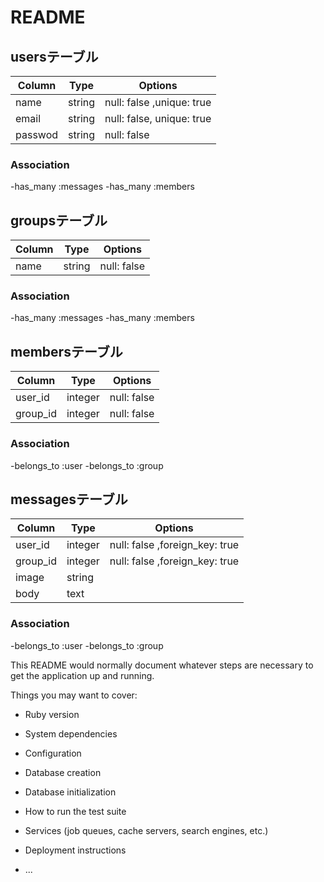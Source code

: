 # README

## usersテーブル
|Column|Type|Options|
|------|----|-------|
|name|string|null: false ,unique: true|
|email|string|null: false, unique: true|
|passwod|string|null: false|

### Association
-has_many :messages
-has_many :members

## groupsテーブル
|Column|Type|Options|
|------|----|-------|
|name|string|null: false|

### Association
-has_many :messages
-has_many :members

## membersテーブル
|Column|Type|Options|
|------|----|-------|
|user_id|integer|null: false|
|group_id|integer|null: false|

### Association
-belongs_to :user
-belongs_to :group

## messagesテーブル
|Column|Type|Options|
|------|----|-------|
|user_id|integer|null: false ,foreign_key: true|
|group_id|integer|null: false ,foreign_key: true|
|image|string||
|body|text||

### Association
-belongs_to :user
-belongs_to :group




This README would normally document whatever steps are necessary to get the
application up and running.

Things you may want to cover:

* Ruby version

* System dependencies

* Configuration

* Database creation

* Database initialization

* How to run the test suite

* Services (job queues, cache servers, search engines, etc.)

* Deployment instructions

* ...

